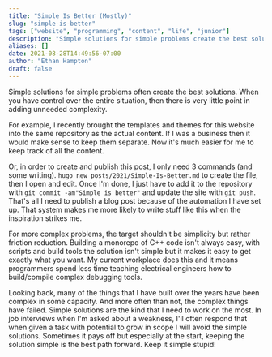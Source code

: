 ```yaml
---
title: "Simple Is Better (Mostly)"
slug: "simple-is-better"
tags: ["website", "programming", "content", "life", "junior"]
description: "Simple solutions for simple problems create the best solutions"
aliases: []
date: 2021-08-28T14:49:56-07:00
author: "Ethan Hampton"
draft: false
---
```

Simple solutions for simple problems often create the best solutions. When you have control over the entire situation, then there is very little point in adding unneeded complexity.
<!--more-->
For example, I recently brought the templates and themes for this website into the same repository as the actual content. If I was a business then it would make sense to keep them separate. Now it's much easier for me to keep track of all the content.

Or, in order to create and publish this post, I only need 3 commands (and some writing). `hugo new posts/2021/Simple-Is-Better.md` to create the file, then I open and edit. Once I'm done, I just have to add it to the repository with `git commit -am"Simple is better"` and update the site with `git push`. That's all I need to publish a blog post because of the automation I have set up. That system makes me more likely to write stuff like this when the inspiration strikes me.

For more complex problems, the target shouldn't be simplicity but rather friction reduction. Building a monorepo of C++ code isn't always easy, with scripts and build tools the solution isn't simple but it makes it easy to get exactly what you want. My current workplace does this and it means programmers spend less time teaching electrical engineers how to build/compile complex debugging tools.

Looking back, many of the things that I have built over the years have been complex in some capacity. And more often than not, the complex things have failed. Simple solutions are the kind that I need to work on the most. In job interviews when I'm asked about a weakness, I'll often respond that when given a task with potential to grow in scope I will avoid the simple solutions. Sometimes it pays off but especially at the start, keeping the solution simple is the best path forward. Keep it simple stupid!